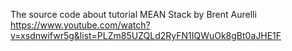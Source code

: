 The source code about tutorial MEAN Stack by Brent Aurelli
https://www.youtube.com/watch?v=xsdnwifwr5g&list=PLZm85UZQLd2RyFN1IQWuOk8gBt0aJHE1F